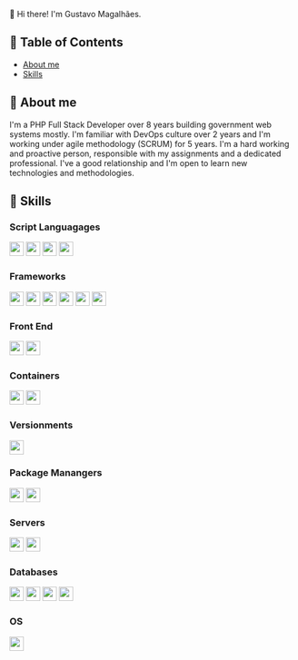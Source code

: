 👋 Hi there! I'm Gustavo Magalhães.

## 📝 Table of Contents

- [About me](#about_me)
- [Skills](#skills)

## 🧐 About me <a name = "about_me"></a>

I'm a PHP Full Stack Developer over 8 years building government web systems mostly. I'm familiar with DevOps culture over 2 years and I'm working under agile methodology (SCRUM) for 5 years. I'm a hard working and proactive person, responsible with my assignments and a dedicated professional. I've a good relationship and I'm open to learn new technologies and methodologies.

## 🧠 Skills <a name = "skills"></a>
  
### Script Languagages
<img height="25" src="https://img.shields.io/badge/php-8993be.svg?&style=for-the-badge&logo=php&logoColor=white"></img>
<img height="25" src="https://img.shields.io/badge/javascript-ffff00.svg?&style=for-the-badge&logo=javascript&logoColor=000"></img>
<img height="25" src="https://img.shields.io/badge/python-3776AB.svg?&style=for-the-badge&logo=python&logoColor=white"></img>
<img height="25" src="https://img.shields.io/badge/typescript-33adff.svg?&style=for-the-badge&logo=typescript&logoColor=white"></img>
  
### Frameworks
<img height="25" src="https://img.shields.io/badge/Lumen-E74430.svg?&style=for-the-badge&logo=Lumen&logoColor=white"></img>
<img height="25" src="https://img.shields.io/badge/laravel-FF2D20.svg?&style=for-the-badge&logo=laravel&logoColor=white"></img>
<img height="25" src="https://img.shields.io/badge/zend-68B604.svg?&style=for-the-badge&logo=zend-framework&logoColor=white"></img>
<img height="25" src="https://img.shields.io/badge/symfony-000000.svg?&style=for-the-badge&logo=symfony&logoColor=white"></img>
<img height="25" src="https://img.shields.io/badge/angular-E23237.svg?&style=for-the-badge&logo=angular&logoColor=white"></img>
<img height="25" src="https://img.shields.io/badge/bootstrap-33adff.svg?&style=for-the-badge&logo=bootstrap&logoColor=white"></img>
  
### Front End
<img height="25" src="https://img.shields.io/badge/html5-E34F26.svg?&style=for-the-badge&logo=html5&logoColor=white"></img>
<img height="25" src="https://img.shields.io/badge/css3-1572B6.svg?&style=for-the-badge&logo=css3&logoColor=white"></img>

### Containers
<img height="25" src="https://img.shields.io/badge/docker-33adff.svg?&style=for-the-badge&logo=docker&logoColor=white"></img>
<img height="25" src="https://img.shields.io/badge/Swarm-FFA633.svg?&style=for-the-badge&logo=Swarm&logoColor=white"></img>

### Versionments
<img height="25" src="https://img.shields.io/badge/Github-181717.svg?style=for-the-badge&logo=Github&logoColor=white"></img>

### Package Manangers
<img height="25" src="https://img.shields.io/badge/Composer-885630.svg?&style=for-the-badge&logo=composer&logoColor=white"></img>
<img height="25" src="https://img.shields.io/badge/Npm-FF2D20.svg?style=for-the-badge&logo=Npm&logoColor=white"></img>

### Servers
<img height="25" src="https://img.shields.io/badge/NGinx-269539.svg?&style=for-the-badge&logo=NGinx&logoColor=white"></img> 
<img height="25" src="https://img.shields.io/badge/Apache-D22128.svg?&style=for-the-badge&logo=Apache&logoColor=white"></img>

### Databases
<img height="25" src="https://img.shields.io/badge/Oracle-F80000.svg?&style=for-the-badge&logo=Oracle&logoColor=white"></img>
<img height="25" src="https://img.shields.io/badge/mysql-4479A1.svg?&style=for-the-badge&logo=mysql&logoColor=white"></img>
<img height="25" src="https://img.shields.io/badge/postgresql-336791.svg?&style=for-the-badge&logo=postgresql&logoColor=white"></img>
<img height="25" src="https://img.shields.io/badge/sqlserver-CC2927.svg?&style=for-the-badge&logo=microsoft-sql-server&logoColor=white"></img>

### OS
<img height="25" src="https://img.shields.io/badge/Ubuntu-E95420.svg?&style=for-the-badge&logo=Ubuntu&logoColor=white"></img>

<!--
**GustavoMagalhaess/GustavoMagalhaess** is a ✨ _special_ ✨ repository because its `README.md` (this file) appears on your GitHub profile.

Here are some ideas to get you started:

- 🔭 I’m currently working on ...
- 🌱 I’m currently learning ...
- 👯 I’m looking to collaborate on ...
- 🤔 I’m looking for help with ...
- 💬 Ask me about ...
- 📫 How to reach me: ...
- 😄 Pronouns: ...
- ⚡ Fun fact: ...
-->
